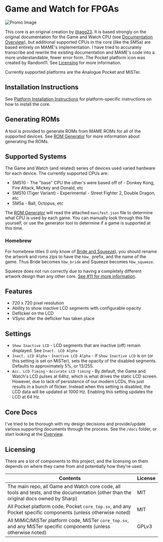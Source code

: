 # Game and Watch for FPGAs

![Promo Image](../assets/promo.jpg)

This core is an original creation by [@agg23](https://github.com/agg23). It is based strongly on the original documentation for the Game and Watch CPU (see [Documentation Overview](docs/overview.md)), but additional supported CPUs in the core (like the SM5a) are based entirely on MAME's implementation. I have tried to accurately transcribe and rewrite the existing documentation and MAME's code into a more understandable, fewer error form. The Pocket platform icon was created by Random11. See [Licensing](#licensing) for more information.

Currently supported platforms are the Analogue Pocket and MiSTer.

## Installation Instructions

See [Platform Installation Instructions](docs/platform_installation.md) for platform-specific instructions on how to install the core.

## Generating ROMs

A tool is provided to generate ROMs from MAME ROMs for all of the supported devices. See [ROM Generator](docs/rom_generator.md) for more information about generating the ROMs.

## Supported Systems

The Game and Watch (and related) series of devices used varied hardware for each device. The currently supported CPUs are:
* SM510 - The "base" CPU the other's were based off of - Donkey Kong, Fire Attack, Mickey and Donald, etc
* SM510 (Tiger Variant) - Experimental - Street Fighter 2, Double Dragon, etc
* SM5a - Ball, Octopus, etc

The [ROM Generator](docs/rom_generator.md) will read the attached `manifest.json` file to determine what CPU is used by each game. You can manually look through this file yourself, or use the generator tool to determine if a game is supported at this time.

### Homebrew

For homebrew titles (I only know of [Bride and Squeeze](https://forums.atariage.com/topic/282578-two-new-homebrew-lcd-games-game-watch/)), you should rename the artwork and roms zips to have the `hbw_` prefix, and the name of the game. Thus Bride becomes `hbw_bride` and Squeeze becomes `hbw_squeeze`.

Squeeze does not run correctly due to having a completely different artwork design than any other core. [See #11 for more information](https://github.com/agg23/fpga-gameandwatch/issues/11#issuecomment-1614828078).

## Features

* 720 x 720 pixel resolution
* Ability to show inactive LCD segments with configurable opacity
* Deflicker on the LCD
* VSync after the deflicker has taken place

## Settings

* `Show Inactive LCD` - LCD segments that are inactive (off) remain displayed. See `Inact. LCD Alpha`
* `Inact. LCD Alpha` - `Inactive LCD Alpha` - If `Show Inactive LCD` is on (or this setting is set on MiSTer), sets the opacity of the disabled segments. Defaults to approximately 5%, or 13/255.
* `Acc. LCD Timing` - `Accurate LCD timing` - By default, the Game and Watch's LCD pulses at 64hz, which is what drives the static LCD screen. However, due to lack of persistence of our modern LCDs, this just results in a bunch of flicker. Instead when this setting is disabled, the LCD data will be updated at 1000 Hz. Enabling this setting updates the LCD at 64 Hz.

## Core Docs

I've tried to be thorough with my design decisions and provide/update various supporting documents through the process. See the `/docs` folder, or start looking at the [Overview](docs/overview.md).

## Licensing

There are a lot of components to this project, and the licensing on them depends on where they came from and potentially how they're used.

| Contents                                                                                                                              | License |
| ------------------------------------------------------------------------------------------------------------------------------------- | ------- |
| The main repo, all Game and Watch core code, all tools and tests, and the documentation (other than the original docs owned by Sharp) | MIT     |
| All Pocket platform code, Pocket `core_top.sv`, and any Pocket specific components (unless otherwise noted)                           | MIT     |
| All MiMiC/MiSTer platform code, MiSTer `core_top.sv`, and any MiSTer specific components (unless otherwise noted)                     | GPLv3   |